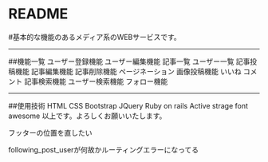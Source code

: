 # README
#基本的な機能のあるメディア系のWEBサービスです。

***
##機能一覧
ユーザー登録機能
ユーザー編集機能
記事一覧
ユーザー一覧
記事投稿機能
記事編集機能
記事削除機能
ページネーション
画像投稿機能
いいね
コメント
記事検索機能
ユーザー検索機能
フォロー機能

***
##使用技術
HTML CSS
Bootstrap
JQuery
Ruby on rails 
Active strage
font awesome
以上です。よろしくお願いいたします。

フッターの位置を直したい

following_post_userが何故かルーティングエラーになってる


